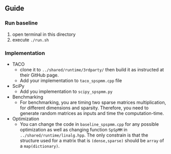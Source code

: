 ## Guide
### Run baseline
1. open terminal in this directory
2. execute ```./run.sh```

### Implementation
-   TACO
    - clone it to ```../shared/runtime/3rdparty/``` then build it as instructed at their GitHub page.
    - Add your implementation to ```taco_spspmm.cpp``` file
- SciPy
    - Add you implementation to ```scipy_spspmm.py```
- Benchmarking
    - For benchmarking, you are timing two sparse matrices multiplication, for different dimensions and sparsity. Therefore, you need to generate random matrices as inputs and time the computation-time.
- Optimization
    - You can change the code in ```baseline_spspmm.cpp``` for any possible optimization as well as changing function ```SpSpMM``` in ```../shared/runtime/linalg.hpp```. The only constrain is that the structure used for a matrix that is ```(dense,sparse)``` should be ```array``` of a ```map(dictionary)```.  